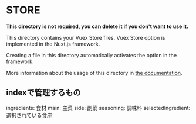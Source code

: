 # STORE

**This directory is not required, you can delete it if you don't want to use it.**

This directory contains your Vuex Store files.
Vuex Store option is implemented in the Nuxt.js framework.

Creating a file in this directory automatically activates the option in the framework.

More information about the usage of this directory in [the documentation](https://nuxtjs.org/guide/vuex-store).

## indexで管理するもの

ingredients: 食材
main: 主菜
side: 副菜
seasoning: 調味料
selectedIngredient: 選択されている食座